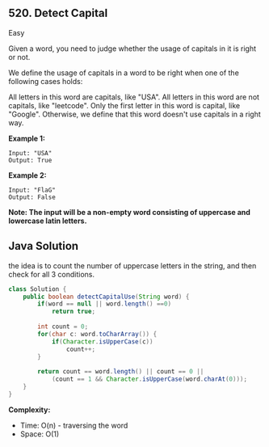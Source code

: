 ## 520. Detect Capital
Easy

Given a word, you need to judge whether the usage of capitals in it is right or not.

We define the usage of capitals in a word to be right when one of the following cases holds:

All letters in this word are capitals, like "USA".
All letters in this word are not capitals, like "leetcode".
Only the first letter in this word is capital, like "Google".
Otherwise, we define that this word doesn't use capitals in a right way.
 
**Example 1:**
```
Input: "USA"
Output: True
``` 

**Example 2:**
```
Input: "FlaG"
Output: False
``` 

**Note: The input will be a non-empty word consisting of uppercase and lowercase latin letters.**

## Java Solution
the idea is to count the number of uppercase letters in the string, and then check for all 3 conditions.
```java
class Solution {
    public boolean detectCapitalUse(String word) {
        if(word == null || word.length() ==0)
            return true;
        
        int count = 0;
        for(char c: word.toCharArray()) {
            if(Character.isUpperCase(c))
                count++;
        }
            
        return count == word.length() || count == 0 || 
            (count == 1 && Character.isUpperCase(word.charAt(0)));
    }
}
```

**Complexity:**
* Time: O(n) - traversing the word
* Space: O(1)